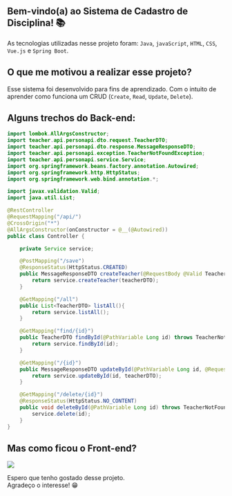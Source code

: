 ## Bem-vindo(a) ao Sistema de Cadastro de Disciplina! 📚

As tecnologias utilizadas nesse projeto foram: `Java`, `javaScript`, `HTML`, `CSS`, `Vue.js` e `Spring Boot`. 

## O que me motivou a realizar esse projeto?

Esse sistema foi desenvolvido para fins de aprendizado. Com o intuito de aprender como funciona um CRUD (`Create`, `Read`, `Update`, `Delete`).

## Alguns trechos do Back-end:

```java
import lombok.AllArgsConstructor;
import teacher.api.personapi.dto.request.TeacherDTO;
import teacher.api.personapi.dto.response.MessageResponseDTO;
import teacher.api.personapi.exception.TeacherNotFoundException;
import teacher.api.personapi.service.Service;
import org.springframework.beans.factory.annotation.Autowired;
import org.springframework.http.HttpStatus;
import org.springframework.web.bind.annotation.*;

import javax.validation.Valid;
import java.util.List;

@RestController
@RequestMapping("/api/")
@CrossOrigin("*")
@AllArgsConstructor(onConstructor = @__(@Autowired))
public class Controller {

    private Service service;

    @PostMapping("/save")
    @ResponseStatus(HttpStatus.CREATED)
    public MessageResponseDTO createTeacher(@RequestBody @Valid TeacherDTO teacherDTO) {
        return service.createTeacher(teacherDTO);
    }

    @GetMapping("/all")
    public List<TeacherDTO> listAll(){
        return service.listAll();
    }

    @GetMapping("find/{id}")
    public TeacherDTO findById(@PathVariable Long id) throws TeacherNotFoundException {
        return service.findById(id);
    }

    @GetMapping("/{id}")
    public MessageResponseDTO updateById(@PathVariable Long id, @RequestBody TeacherDTO teacherDTO) throws TeacherNotFoundException {
        return service.updateById(id, teacherDTO);
    }

    @GetMapping("/delete/{id}")
    @ResponseStatus(HttpStatus.NO_CONTENT)
    public void deleteById(@PathVariable Long id) throws TeacherNotFoundException {
        service.delete(id);
    }
}
```

## Mas como ficou o Front-end?

<img src="https://s7.gifyu.com/images/GRAVACAO-1.gif">

Espero que tenho gostado desse projeto.<br>
Agradeço o interesse! 😁
